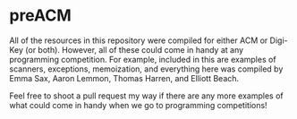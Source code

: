 # preACM

All of the resources in this repository were compiled for either ACM or Digi-Key (or both). However, all of these could come in handy at any programming competition. For example, included in this are examples of scanners, exceptions, memoization, and everything here was compiled by Emma Sax, Aaron Lemmon, Thomas Harren, and Elliott Beach.

Feel free to shoot a pull request my way if there are any more examples of what could come in handy when we go to programming competitions!
